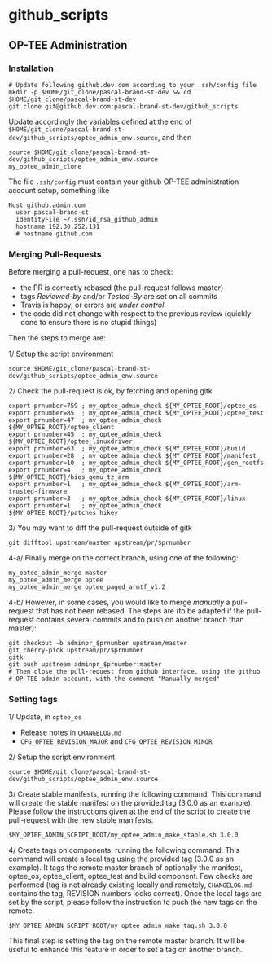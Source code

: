 # github_scripts

## OP-TEE Administration

### Installation

	# Update following github.dev.com according to your .ssh/config file
	mkdir -p $HOME/git_clone/pascal-brand-st-dev && cd $HOME/git_clone/pascal-brand-st-dev
	git clone git@github.dev.com:pascal-brand-st-dev/github_scripts

Update accordingly the variables defined at the end of
`$HOME/git_clone/pascal-brand-st-dev/github_scripts/optee_admin_env.source`,
and then

	source $HOME/git_clone/pascal-brand-st-dev/github_scripts/optee_admin_env.source
	my_optee_admin_clone

The file `.ssh/config` must contain your github OP-TEE administration
account setup, something like

	Host github.admin.com
	  user pascal-brand-st
	  identityFile ~/.ssh/id_rsa_github_admin
	  hostname 192.30.252.131
	  # hostname github.com


### Merging Pull-Requests

Before merging a pull-request, one has to check:
- the PR is correctly rebased (the pull-request follows master)
- tags _Reviewed-by_ and/or _Tested-By_ are set on all commits
- Travis is happy, or errors are _under control_
- the code did not change with respect to the previous review (quickly done
  to ensure there is no stupid things)

Then the steps to merge are:

1/ Setup the script environment

	source $HOME/git_clone/pascal-brand-st-dev/github_scripts/optee_admin_env.source

2/ Check the pull-request is ok, by fetching and opening gitk

	export prnumber=759 ; my_optee_admin_check ${MY_OPTEE_ROOT}/optee_os
	export prnumber=85  ; my_optee_admin_check ${MY_OPTEE_ROOT}/optee_test
	export prnumber=47  ; my_optee_admin_check ${MY_OPTEE_ROOT}/optee_client
	export prnumber=45  ; my_optee_admin_check ${MY_OPTEE_ROOT}/optee_linuxdriver
	export prnumber=63  ; my_optee_admin_check ${MY_OPTEE_ROOT}/build
	export prnumber=28  ; my_optee_admin_check ${MY_OPTEE_ROOT}/manifest
	export prnumber=10  ; my_optee_admin_check ${MY_OPTEE_ROOT}/gen_rootfs
	export prnumber=4   ; my_optee_admin_check ${MY_OPTEE_ROOT}/bios_qemu_tz_arm
	export prnumber=1   ; my_optee_admin_check ${MY_OPTEE_ROOT}/arm-trusted-firmware
	export prnumber=3   ; my_optee_admin_check ${MY_OPTEE_ROOT}/linux
	export prnumber=1   ; my_optee_admin_check ${MY_OPTEE_ROOT}/patches_hikey

3/ You may want to diff the pull-request outside of gitk

	git difftool upstream/master upstream/pr/$prnumber

4-a/ Finally merge on the correct branch, using one of the following:

	my_optee_admin_merge master
	my_optee_admin_merge optee
	my_optee_admin_merge optee_paged_armtf_v1.2

4-b/ However, in some cases, you would like to merge _manually_ a pull-request
that has not been rebased. The steps are (to be adapted if the pull-request
contains several commits and to push on another branch than master):

	git checkout -b adminpr_$prnumber upstream/master
	git cherry-pick upstream/pr/$prnumber
	gitk
	git push upstream adminpr_$prnumber:master
	# Then close the pull-request from github interface, using the github
	# OP-TEE admin account, with the comment "Manually merged"



### Setting tags

1/ Update, in `optee_os`

- Release notes in `CHANGELOG.md`
- `CFG_OPTEE_REVISION_MAJOR` and `CFG_OPTEE_REVISION_MINOR`

2/ Setup the script environment

	source $HOME/git_clone/pascal-brand-st-dev/github_scripts/optee_admin_env.source

3/ Create stable manifests, running the following command. This command will
   create the stable manifest on the provided tag (3.0.0 as an example).
   Please follow the instructions given at the end of the script to create the
   pull-request with the new stable manifests.

	$MY_OPTEE_ADMIN_SCRIPT_ROOT/my_optee_admin_make_stable.sh 3.0.0

4/ Create tags on components, running the following command. This command will
   create a local tag using the provided tag (3.0.0 as an example). It tags
   the remote master branch of optionally the manifest, optee_os, optee_client,
   optee_test and build component. Few checks are performed (tag is not
   already existing locally and remotely, `CHANGELOG.md` contains the tag,
   REVISION numbers looks correct). Once the local tags are set by the script,
   please follow the instruction to push the new tags on the remote.

	$MY_OPTEE_ADMIN_SCRIPT_ROOT/my_optee_admin_make_tag.sh 3.0.0

This final step is setting the tag on the remote master branch. It will be
useful to enhance this feature in order to set a tag on another branch.

